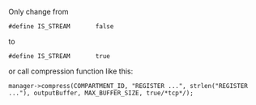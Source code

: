 Only change from
```
#define IS_STREAM       false
```
to
```
#define IS_STREAM       true
```
or call compression function like this:
```
manager->compress(COMPARTMENT_ID, "REGISTER ...", strlen("REGISTER ..."), outputBuffer, MAX_BUFFER_SIZE, true/*tcp*/);
```